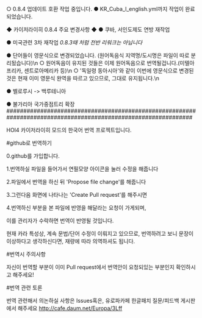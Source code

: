○ 0.8.4 업데이트 호환 작업 중입니다.
● KR_Cuba_l_english.yml까지 작업이 완료되었습니다.

◆ 카이저라이히 0.8.4 주요 변경사항 ◆
● 쿠바, 서인도제도 연방 재작업

● 미국관련 3차 재작업 *0.8.3때 처럼 전반 리워크는 아닙니다*

● 단어들이 영문식으로 변경되었습니다. (원어독음식 지역명/도시명은 파일이 따로 분리됬습니다)\n
 ○ 원어독음이 유지된 것들은 이제 원어독음으로 번역될겁니다.(미텔아프리카, 센트로아메리카 등)\n
 ○ '독일령 동아시아'와 같이 이번에 영문식으로 변경된 것은 현재 이미 영문식 완역을 따르고 있으므로, 그대로 유지됩니다.\n
 
● 벨로루시 -> 백루테니아

● 불가리아 국가중점트리 확장
###############################################################################################################


HOI4 카이저라이히 모드의 한국어 번역 프로젝트입니다.


#github로 번역하기

0.github를 가입합니다.

1.번역하실 파일을 들어가서 연필모양 아이콘을 눌러 수정을 해줍니다

2.파일에서 번역을 하신 뒤 'Propose file change'를 해줍니다

3.그런다음 화면에 나타나는 'Create Pull request'를 해주시면

4.번역하신 부분을 본 파일에 반영을 해달라는 요청이 가게되며, 

이를 관리자가 수락하면 번역이 반영될 것입니다.

현재 카라 특성상, 계속 문법/단어 수정이 이뤄지고 있으므로, 번역하려고 보니 문장이 이상하다고 생각하신다면, 재량에 따라 의역하셔도 됩니다.



#번역시 주의사항

자신이 번역할 부분이 이미 Pull request에서 번역안이 요청되있는 부분인지 확인하시고 해주세요!



#번역 관련 토론

번역 관련해서 의논하실 사항은 Issues혹은, 유로파카페 한글패치 질문/피드백 게시판에서 해주세요
http://cafe.daum.net/Europa/3Lff
